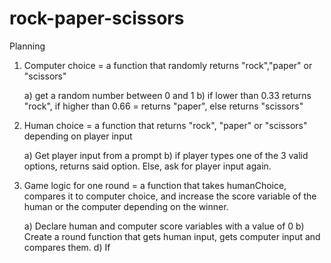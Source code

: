 # rock-paper-scissors

Planning

1) Computer choice = a function that randomly returns "rock","paper" or "scissors"

    a) get a random number between 0 and 1
    b) if lower than 0.33 returns "rock", if higher than 0.66 = returns "paper", else returns "scissors"

2) Human choice = a function that returns "rock", "paper" or "scissors" depending on player input

    a) Get player input from a prompt
    b) if player types one of the 3 valid options, returns said option. Else, ask for player input again.

3) Game logic for one round = a function that takes humanChoice, compares it to computer choice, and increase the score variable of the human or the computer depending on the winner.

    a) Declare human and computer score variables with a value of 0
    b) Create a round function that gets human input, gets computer input and compares them.
    d) If